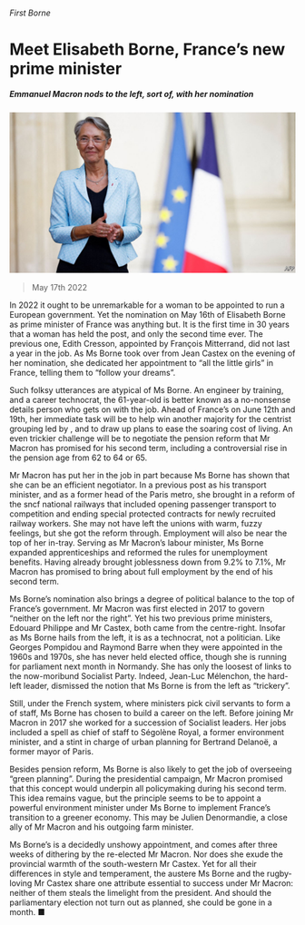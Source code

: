 ###### First Borne

# Meet Elisabeth Borne, France’s new prime minister 

##### Emmanuel Macron nods to the left, sort of, with her nomination 

![image](images/20220521_EUP502.jpg) 

> May 17th 2022 

In 2022 it ought to be unremarkable for a woman to be appointed to run a European government. Yet the nomination on May 16th of Elisabeth Borne as prime minister of France was anything but. It is the first time in 30 years that a woman has held the post, and only the second time ever. The previous one, Edith Cresson, appointed by François Mitterrand, did not last a year in the job. As Ms Borne took over from Jean Castex on the evening of her nomination, she dedicated her appointment to “all the little girls” in France, telling them to “follow your dreams”.

Such folksy utterances are atypical of Ms Borne. An engineer by training, and a career technocrat, the 61-year-old is better known as a no-nonsense details person who gets on with the job. Ahead of France’s  on June 12th and 19th, her immediate task will be to help win another majority for the centrist grouping led by , and to draw up plans to ease the soaring cost of living. An even trickier challenge will be to negotiate the pension reform that Mr Macron has promised for his second term, including a controversial rise in the pension age from 62 to 64 or 65.

Mr Macron has put her in the job in part because Ms Borne has shown that she can be an efficient negotiator. In a previous post as his transport minister, and as a former head of the Paris metro, she brought in a reform of the sncf national railways that included opening passenger transport to competition and ending special protected contracts for newly recruited railway workers. She may not have left the unions with warm, fuzzy feelings, but she got the reform through. Employment will also be near the top of her in-tray. Serving as Mr Macron’s labour minister, Ms Borne expanded apprenticeships and reformed the rules for unemployment benefits. Having already brought joblessness down from 9.2% to 7.1%, Mr Macron has promised to bring about full employment by the end of his second term.

Ms Borne’s nomination also brings a degree of political balance to the top of France’s government. Mr Macron was first elected in 2017 to govern “neither on the left nor the right”. Yet his two previous prime ministers, Edouard Philippe and Mr Castex, both came from the centre-right. Insofar as Ms Borne hails from the left, it is as a technocrat, not a politician. Like Georges Pompidou and Raymond Barre when they were appointed in the 1960s and 1970s, she has never held elected office, though she is running for parliament next month in Normandy. She has only the loosest of links to the now-moribund Socialist Party. Indeed, Jean-Luc Mélenchon, the hard-left leader, dismissed the notion that Ms Borne is from the left as “trickery”. 

Still, under the French system, where ministers pick civil servants to form a  of staff, Ms Borne has chosen to build a career on the left. Before joining Mr Macron in 2017 she worked for a succession of Socialist leaders. Her jobs included a spell as chief of staff to Ségolène Royal, a former environment minister, and a stint in charge of urban planning for Bertrand Delanoë, a former mayor of Paris. 

Besides pension reform, Ms Borne is also likely to get the job of overseeing “green planning”. During the presidential campaign, Mr Macron promised that this concept would underpin all policymaking during his second term. This idea remains vague, but the principle seems to be to appoint a powerful environment minister under Ms Borne to implement France’s transition to a greener economy. This may be Julien Denormandie, a close ally of Mr Macron and his outgoing farm minister.

Ms Borne’s is a decidedly unshowy appointment, and comes after three weeks of dithering by the re-elected Mr Macron. Nor does she exude the provincial warmth of the south-western Mr Castex. Yet for all their differences in style and temperament, the austere Ms Borne and the rugby-loving Mr Castex share one attribute essential to success under Mr Macron: neither of them steals the limelight from the president. And should the parliamentary election not turn out as planned, she could be gone in a month. ■

